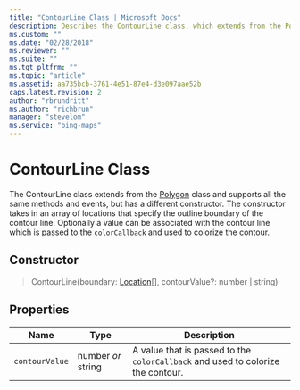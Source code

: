 ```yaml
---
title: "ContourLine Class | Microsoft Docs"
description: Describes the ContourLine class, which extends from the Polygon class and supports all the same methods and events, but has a different constructor.
ms.custom: ""
ms.date: "02/28/2018"
ms.reviewer: ""
ms.suite: ""
ms.tgt_pltfrm: ""
ms.topic: "article"
ms.assetid: aa735bcb-3761-4e51-87e4-d3e097aae52b
caps.latest.revision: 2
author: "rbrundritt"
ms.author: "richbrun"
manager: "stevelom"
ms.service: "bing-maps"
---
```


# ContourLine Class

The ContourLine class extends from the [Polygon](../../map-control-api/polygon-class.md) class and supports all the same methods and events, but has a different constructor. The constructor takes in an array of locations that specify the outline boundary of the contour line. Optionally a value can be associated with the contour line which is passed to the `colorCallback` and used to colorize the contour.

## Constructor

> ContourLine(boundary: [Location](../../map-control-api/location-class.md)\[\], contourValue?: number | string)

## Properties 

| Name         | Type            | Description                                                                   |
|--------------|-----------------|-------------------------------------------------------------------------------|
| `contourValue` | number _or_ string | A value that is passed to the `colorCallback` and used to colorize the contour. |

